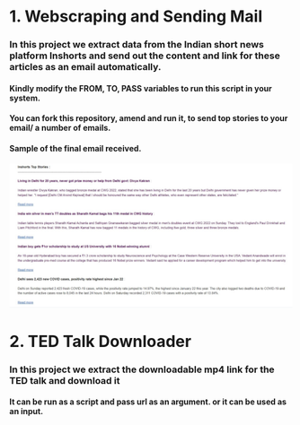 # 1. Webscraping and Sending Mail

### In this project we extract data from the Indian short news platform **Inshorts** and send out the content and link for these articles as an email automatically.

#### Kindly modify the FROM, TO, PASS variables to run this script in your system.

#### You can fork this repository, amend and run it, to send top stories to your email/ a number of emails.

#### Sample of the final email received.

![Alt text](images/sample.jpg?raw=true "Sample")

# 2. TED Talk Downloader

### In this project we extract the downloadable mp4 link for the TED talk and download it

#### It can be run as a script and pass url as an argument. or it can be used as an input.
